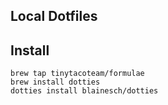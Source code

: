 ## Local Dotfiles

## Install

~~~
brew tap tinytacoteam/formulae
brew install dotties
dotties install blainesch/dotties
~~~
